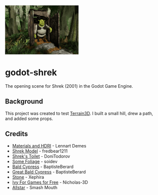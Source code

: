 ![Thumbnail](/ci/thumbnail.png)

# godot-shrek
The opening scene for Shrek (2001) in the Godot Game Engine.

## Background
This project was created to test [Terrain3D](https://github.com/TokisanGames/Terrain3D). I built a small hill, drew a path, and added some props.

## Credits
- [Materials and HDRI](https://ambientcg.com/) - Lennart Demes
- [Shrek Model](https://sketchfab.com/3d-models/shrek-walk-cycle-cd5a1e1cd7dd4effa3df11bcaea915f4) - fredbear1211
- [Shrek's Toilet](https://sketchfab.com/3d-models/shreks-toilet-ec99a392c7ab40b9a56d421f11362d63) - DoniTodorov
- [Some Foliage](https://sketchfab.com/3d-models/some-foliage-5e806681504a4642a16a59c057d34e8d) - soidev
- [Bald Cypress](https://sketchfab.com/3d-models/bald-cypress-feb56a05db3546d390d0957e03cf48a3) - BaptisteBerard
- [Great Bald Cypress](https://sketchfab.com/3d-models/great-bald-cypress-dca97787b1b24fd8a0fb6bb536e383e3) - BaptisteBerard
- [Stone](https://sketchfab.com/3d-models/stone-2e966dce9db34fecad1290452bdab165) - Xephira
- [Ivy For Games for Free](https://sketchfab.com/3d-models/ivy-for-games-for-free-fa1fdd0f3f754ed8973426b2ec972b7d) - Nicholas-3D
- [Allstar](https://www.youtube.com/watch?v=L_jWHffIx5E) - Smash Mouth
  
